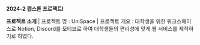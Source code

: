 ****2024-2 캡스톤 프로젝트I****

**프로젝트 소개**
| 프로젝트 명 : UniSpace
| 프로젝트 개요 : 대학생을 위한 워크스페이스로 Notion, Discord를 모티브로 하여 대학생들의 편리성에 맞게 웹 서비스를 제작하기로 하였다.
